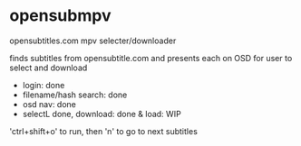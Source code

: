 # opensubmpv
opensubtitles.com mpv selecter/downloader

finds subtitles from opensubtitle.com and presents each on OSD for user to select and download

* login: done
* filename/hash search: done
* osd nav: done
* selectL done, download: done & load: WIP

'ctrl+shift+o' to run, then 'n' to go to next subtitles
